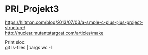 # PRI_Projekt3
https://hiltmon.com/blog/2013/07/03/a-simple-c-plus-plus-project-structure/ \
http://nuclear.mutantstargoat.com/articles/make

Print sloc: \
git ls-files | xargs wc -l

